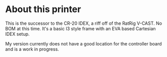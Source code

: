 # About this printer

This is the successor to the CR-20 IDEX, a riff off of the RatRig V-CAST.
No BOM at this time. It's a basic I3 style frame with an EVA based 
Cartesian IDEX setup.

My version currently does not have a good location for the controller board and
is a work in progress.
